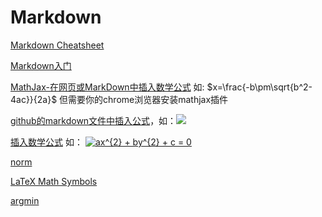 # Markdown

[Markdown Cheatsheet](https://github.com/adam-p/markdown-here/wiki/Markdown-Cheatsheet)

[Markdown入门](http://metman.info/blog/2013/02/27/markdownru-men/)


[MathJax-在网页或MarkDown中插入数学公式](https://weilai5432.github.io/2017/01/11/MathJax-%E5%9C%A8MarkDown%E4%B8%AD%E6%8F%92%E5%85%A5%E6%95%B0%E5%AD%A6%E5%85%AC%E5%BC%8F/) 如: $x=\frac{-b\pm\sqrt{b^2-4ac}}{2a}$ 但需要你的chrome浏览器安装mathjax插件

[github的markdown文件中插入公式](http://www.wanguanglu.com/2016/07/18/github-markdown-equation/)，如：<img src="http://www.forkosh.com/mathtex.cgi?\Large x=\frac{-b\pm\sqrt{b^2-4ac}}{2a}" style="border:none;">

[插入数学公式](http://www.jianshu.com/p/c169599726e1) 如：
<a href="https://www.codecogs.com/eqnedit.php?latex=ax^{2}&space;&plus;&space;by^{2}&space;&plus;&space;c&space;=&space;0" target="_blank"><img src="https://latex.codecogs.com/gif.latex?ax^{2}&space;&plus;&space;by^{2}&space;&plus;&space;c&space;=&space;0" title="ax^{2} + by^{2} + c = 0" /></a>

[norm](http://www.maths.tcd.ie/~dwilkins/LaTeXPrimer/BracketsNorms.html)

[LaTeX Math Symbols](http://web.ift.uib.no/Teori/KURS/WRK/TeX/symALL.html)

[argmin](http://tex.stackexchange.com/questions/5223/command-for-argmin-or-argmax)


